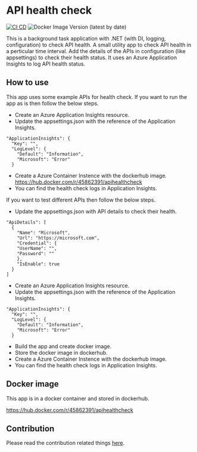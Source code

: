 # API health check
[![CI CD](https://github.com/Arnab-Developer/api-health-check/actions/workflows/ci-cd.yml/badge.svg)](https://github.com/Arnab-Developer/api-health-check/actions/workflows/ci-cd.yml)
![Docker Image Version (latest by date)](https://img.shields.io/docker/v/45862391/apihealthcheck)

This is a background task application with .NET (with DI, logging, configuration) to check API health. A small utility 
app to check API health in a perticular time interval. Add the details of the APIs in configuration (like appsettings) 
to check their health status. It uses an Azure Application Insights to log API health status.

## How to use
This app uses some example APIs for health check. If you want to run the app as is then follow the below steps.

- Create an Azure Application Insights resource. 
- Update the appsettings.json with the reference of the Application Insights.
```
"ApplicationInsights": {
  "Key": "",
  "LogLevel": {
    "Default": "Information",
    "Microsoft": "Error"
  }
```
- Create a Azure Container Instence with the dockerhub image. https://hub.docker.com/r/45862391/apihealthcheck
- You can find the health check logs in Application Insights.

If you want to test different APIs then follow the below steps.

- Update the appsettings.json with API details to check their health.
```
"ApiDetails": [
  {
    "Name": "Microsoft",
    "Url": "https://microsoft.com",
    "Credential": {
    "UserName": "",
    "Password": ""
    },
    "IsEnable": true
  }
]
```
- Create an Azure Application Insights resource. 
- Update the appsettings.json with the reference of the Application Insights.
```
"ApplicationInsights": {
  "Key": "",
  "LogLevel": {
    "Default": "Information",
    "Microsoft": "Error"
  }
```
- Build the app and create docker image.
- Store the docker image in dockerhub.
- Create a Azure Container Instence with the dockerhub image.
- You can find the health check logs in Application Insights.

## Docker image
This app is in a docker container and stored in dockerhub.

https://hub.docker.com/r/45862391/apihealthcheck

## Contribution
Please read the contribution related things [here](https://github.com/Arnab-Developer/api-health-check/blob/main/Contribution.md).